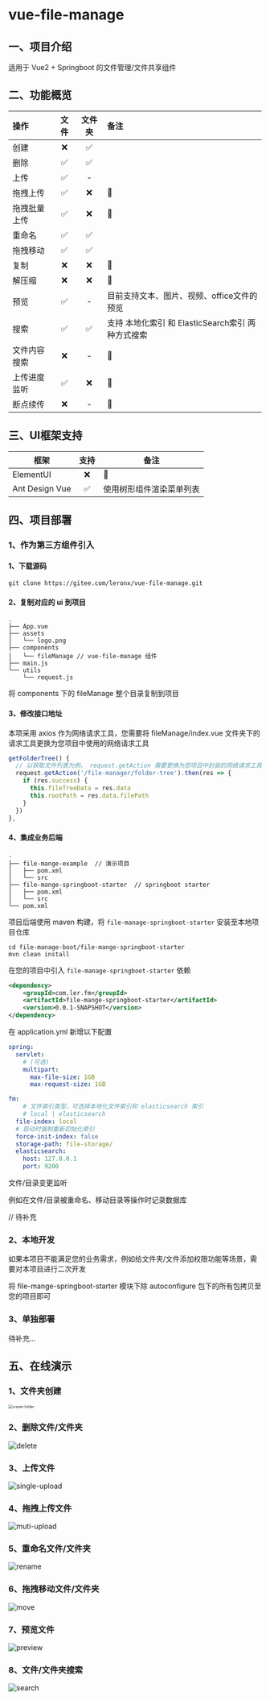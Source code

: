 # vue-file-manage

## 一、项目介绍

适用于 Vue2 + Springboot 的文件管理/文件共享组件

## 二、功能概览

| 操作         | 文件 | 文件夹 | 备注                                              |
| :----------- | :--: | :----: | :------------------------------------------------ |
| 创建         |  ❌   |   ✅    |                                                   |
| 删除         |  ✅   |   ✅    |                                                   |
| 上传         |  ✅   |   -    |                                                   |
| 拖拽上传     |  ✅   |   ❌    | 📅                                                 |
| 拖拽批量上传 |  ✅   |   ❌    | 📅                                                 |
| 重命名       |  ✅   |   ✅    |                                                   |
| 拖拽移动     |  ✅   |   ✅    |                                                   |
| 复制         |  ❌   |   ❌    | 📅                                                 |
| 解压缩       |  ❌   |   ❌    | 📅                                                 |
| 预览         |  ✅   |   -    | 目前支持文本、图片、视频、office文件的预览        |
| 搜索         |  ✅   |   ✅    | 支持 本地化索引 和 ElasticSearch索引 两种方式搜索 |
| 文件内容搜索 |  ❌   |   -    | 📅                                                 |
| 上传进度监听 |  ✅   |   ❌    | 📅                                                 |
| 断点续传     |  ❌   |   -    | 🤔                                                 |

## 三、UI框架支持

| 框架           | 支持 | 备注                     |
| -------------- | :--: | ------------------------ |
| ElementUI      |  ❌   | 📅                        |
| Ant Design Vue |  ✅   | 使用树形组件渲染菜单列表 |

## 四、项目部署

### 1、作为第三方组件引入

#### 1、下载源码

```shell
git clone https://gitee.com/leronx/vue-file-manage.git
```

#### 2、复制对应的 ui 到项目

```
.
├── App.vue
├── assets
│   └── logo.png
├── components
│   └── fileManage // vue-file-manage 组件
├── main.js
└── utils
    └── request.js
```

将 components 下的 fileManage 整个目录复制到项目

#### 3、修改接口地址

本项采用 axios 作为网络请求工具，您需要将 fileManage/index.vue 文件夹下的请求工具更换为您项目中使用的网络请求工具

```js
getFolderTree() {
  // 以获取文件列表为例， request.getAction 需要更换为您项目中封装的网络请求工具
  request.getAction('/file-manager/folder-tree').then(res => {
    if (res.success) {
      this.fileTreeData = res.data
      this.rootPath = res.data.filePath
    }
  })
},
```

#### 4、集成业务后端

```
.
├── file-mange-example  // 演示项目
│   ├── pom.xml
│   └── src
├── file-mange-springboot-starter  // springboot starter
│   ├── pom.xml
│   └── src
└── pom.xml
```



项目后端使用 maven 构建，将 `file-manage-springboot-starter` 安装至本地项目仓库

```shell
cd file-manage-boot/file-mange-springboot-starter
mvn clean install
```

在您的项目中引入 `file-manage-springboot-starter` 依赖

```xml
<dependency>
    <groupId>com.ler.fm</groupId>
    <artifactId>file-mange-springboot-starter</artifactId>
    <version>0.0.1-SNAPSHOT</version>
</dependency>
```

在 application.yml 新增以下配置

```yml
spring:
  servlet:
  	# (可选)
    multipart:
      max-file-size: 1GB
      max-request-size: 1GB

fm:
	# 文件索引类型，可选择本地化文件索引和 elasticsearch 索引
	# local | elasticsearch
  file-index: local
  # 启动时强制重新初始化索引
  force-init-index: false
  storage-path: file-storage/
  elasticsearch:
    host: 127.0.0.1
    port: 9200
```

文件/目录变更监听

例如在文件/目录被重命名、移动目录等操作时记录数据库

// 待补充

### 2、本地开发

如果本项目不能满足您的业务需求，例如给文件夹/文件添加权限功能等场景，需要对本项目进行二次开发

将 file-mange-springboot-starter 模块下除  autoconfigure 包下的所有包拷贝至您的项目即可

### 3、单独部署

待补充...

## 五、在线演示

### 1、文件夹创建

<img src="images/create-folder.gif" alt="create-folder" style="zoom:50%;" />

### 2、删除文件/文件夹

![delete](images/delete.gif)

### 3、上传文件

![single-upload](images/single-upload.gif)

### 4、拖拽上传文件

![muti-upload](images/muti-upload.gif)

### 5、重命名文件/文件夹

![rename](images/rename.gif)

### 6、拖拽移动文件/文件夹

![move](images/move.gif)

### 7、预览文件

![preview](images/preview.gif)

### 8、文件/文件夹搜索

![search](images/search.gif)

